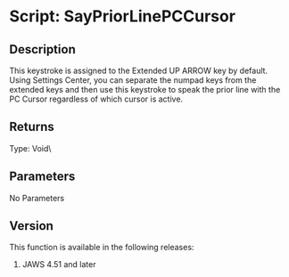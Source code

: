 # Script: SayPriorLinePCCursor

## Description

This keystroke is assigned to the Extended UP ARROW key by default.
Using Settings Center, you can separate the numpad keys from the
extended keys and then use this keystroke to speak the prior line with
the PC Cursor regardless of which cursor is active.

## Returns

Type: Void\

## Parameters

No Parameters

## Version

This function is available in the following releases:

1.  JAWS 4.51 and later
